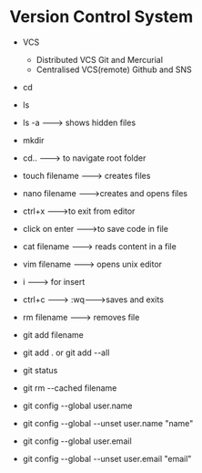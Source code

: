 Version Control System
==============================
+ VCS
	+ Distributed VCS
		Git and Mercurial
	+ Centralised VCS(remote)
		Github and SNS

+ cd
+ ls
+ ls -a ---> shows hidden files
+ mkdir
+ cd.. ---> to navigate root folder
+ touch filename ---> creates files
+ nano filename --->creates and opens files
+ ctrl+x --->to exit from editor
+ click on enter --->to save code in file
+ cat filename ---> reads content in a file
+ vim filename ---> opens unix editor
+ i ---> for insert
+ ctrl+c ---> :wq--->saves and exits
+ rm filename ---> removes file
+ git add filename
+ git add . or git add --all
+ git status
+  git rm --cached filename
+  git config --global user.name
+  git config --global  --unset user.name "name"
+  git config --global user.email
+ git config --global --unset user.email "email"
 
